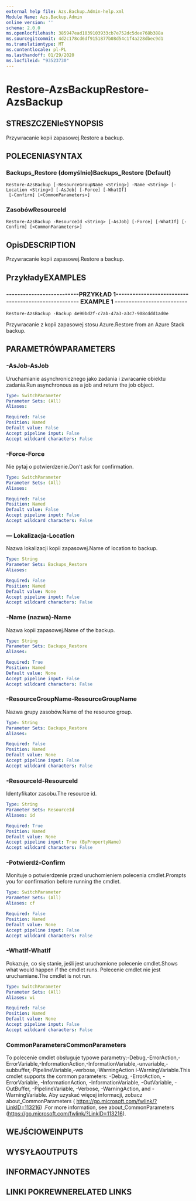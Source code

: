 ```yaml
---
external help file: Azs.Backup.Admin-help.xml
Module Name: Azs.Backup.Admin
online version: ''
schema: 2.0.0
ms.openlocfilehash: 385947ead1039103933cb7e752dc5dee768b388a
ms.sourcegitcommit: 4d2c178cd6df9151877b08d54c1f4a228dbec9d1
ms.translationtype: MT
ms.contentlocale: pl-PL
ms.lasthandoff: 01/29/2020
ms.locfileid: "93523730"
---
```

# <span data-ttu-id="fa68a-101">Restore-AzsBackup</span><span class="sxs-lookup"><span data-stu-id="fa68a-101">Restore-AzsBackup</span></span>

## <span data-ttu-id="fa68a-102">STRESZCZENIe</span><span class="sxs-lookup"><span data-stu-id="fa68a-102">SYNOPSIS</span></span>
<span data-ttu-id="fa68a-103">Przywracanie kopii zapasowej.</span><span class="sxs-lookup"><span data-stu-id="fa68a-103">Restore a backup.</span></span>

## <span data-ttu-id="fa68a-104">POLECENIA</span><span class="sxs-lookup"><span data-stu-id="fa68a-104">SYNTAX</span></span>

### <span data-ttu-id="fa68a-105">Backups_Restore (domyślnie)</span><span class="sxs-lookup"><span data-stu-id="fa68a-105">Backups_Restore (Default)</span></span>
```
Restore-AzsBackup [-ResourceGroupName <String>] -Name <String> [-Location <String>] [-AsJob] [-Force] [-WhatIf]
 [-Confirm] [<CommonParameters>]
```

### <span data-ttu-id="fa68a-106">Zasobów</span><span class="sxs-lookup"><span data-stu-id="fa68a-106">ResourceId</span></span>
```
Restore-AzsBackup -ResourceId <String> [-AsJob] [-Force] [-WhatIf] [-Confirm] [<CommonParameters>]
```

## <span data-ttu-id="fa68a-107">Opis</span><span class="sxs-lookup"><span data-stu-id="fa68a-107">DESCRIPTION</span></span>
<span data-ttu-id="fa68a-108">Przywracanie kopii zapasowej.</span><span class="sxs-lookup"><span data-stu-id="fa68a-108">Restore a backup.</span></span>

## <span data-ttu-id="fa68a-109">Przykłady</span><span class="sxs-lookup"><span data-stu-id="fa68a-109">EXAMPLES</span></span>

### <span data-ttu-id="fa68a-110">--------------------------PRZYKŁAD 1--------------------------</span><span class="sxs-lookup"><span data-stu-id="fa68a-110">-------------------------- EXAMPLE 1 --------------------------</span></span>
```
Restore-AzsBackup -Backup 4e90bd2f-c7ab-47a3-a3c7-908cddd1ad0e
```

<span data-ttu-id="fa68a-111">Przywracanie z kopii zapasowej stosu Azure.</span><span class="sxs-lookup"><span data-stu-id="fa68a-111">Restore from an Azure Stack backup.</span></span>

## <span data-ttu-id="fa68a-112">PARAMETRÓW</span><span class="sxs-lookup"><span data-stu-id="fa68a-112">PARAMETERS</span></span>

### <span data-ttu-id="fa68a-113">-AsJob</span><span class="sxs-lookup"><span data-stu-id="fa68a-113">-AsJob</span></span>
<span data-ttu-id="fa68a-114">Uruchamianie asynchronicznego jako zadania i zwracanie obiektu zadania.</span><span class="sxs-lookup"><span data-stu-id="fa68a-114">Run asynchronous as a job and return the job object.</span></span>

```yaml
Type: SwitchParameter
Parameter Sets: (All)
Aliases: 

Required: False
Position: Named
Default value: False
Accept pipeline input: False
Accept wildcard characters: False
```

### <span data-ttu-id="fa68a-115">-Force</span><span class="sxs-lookup"><span data-stu-id="fa68a-115">-Force</span></span>
<span data-ttu-id="fa68a-116">Nie pytaj o potwierdzenie.</span><span class="sxs-lookup"><span data-stu-id="fa68a-116">Don't ask for confirmation.</span></span>

```yaml
Type: SwitchParameter
Parameter Sets: (All)
Aliases: 

Required: False
Position: Named
Default value: False
Accept pipeline input: False
Accept wildcard characters: False
```

### <span data-ttu-id="fa68a-117">— Lokalizacja</span><span class="sxs-lookup"><span data-stu-id="fa68a-117">-Location</span></span>
<span data-ttu-id="fa68a-118">Nazwa lokalizacji kopii zapasowej.</span><span class="sxs-lookup"><span data-stu-id="fa68a-118">Name of location to backup.</span></span>

```yaml
Type: String
Parameter Sets: Backups_Restore
Aliases: 

Required: False
Position: Named
Default value: None
Accept pipeline input: False
Accept wildcard characters: False
```

### <span data-ttu-id="fa68a-119">-Name (nazwa)</span><span class="sxs-lookup"><span data-stu-id="fa68a-119">-Name</span></span>
<span data-ttu-id="fa68a-120">Nazwa kopii zapasowej.</span><span class="sxs-lookup"><span data-stu-id="fa68a-120">Name of the backup.</span></span>

```yaml
Type: String
Parameter Sets: Backups_Restore
Aliases: 

Required: True
Position: Named
Default value: None
Accept pipeline input: False
Accept wildcard characters: False
```

### <span data-ttu-id="fa68a-121">-ResourceGroupName</span><span class="sxs-lookup"><span data-stu-id="fa68a-121">-ResourceGroupName</span></span>
<span data-ttu-id="fa68a-122">Nazwa grupy zasobów.</span><span class="sxs-lookup"><span data-stu-id="fa68a-122">Name of the resource group.</span></span>

```yaml
Type: String
Parameter Sets: Backups_Restore
Aliases: 

Required: False
Position: Named
Default value: None
Accept pipeline input: False
Accept wildcard characters: False
```

### <span data-ttu-id="fa68a-123">-ResourceId</span><span class="sxs-lookup"><span data-stu-id="fa68a-123">-ResourceId</span></span>
<span data-ttu-id="fa68a-124">Identyfikator zasobu.</span><span class="sxs-lookup"><span data-stu-id="fa68a-124">The resource id.</span></span>

```yaml
Type: String
Parameter Sets: ResourceId
Aliases: id

Required: True
Position: Named
Default value: None
Accept pipeline input: True (ByPropertyName)
Accept wildcard characters: False
```

### <span data-ttu-id="fa68a-125">-Potwierdź</span><span class="sxs-lookup"><span data-stu-id="fa68a-125">-Confirm</span></span>
<span data-ttu-id="fa68a-126">Monituje o potwierdzenie przed uruchomieniem polecenia cmdlet.</span><span class="sxs-lookup"><span data-stu-id="fa68a-126">Prompts you for confirmation before running the cmdlet.</span></span>

```yaml
Type: SwitchParameter
Parameter Sets: (All)
Aliases: cf

Required: False
Position: Named
Default value: None
Accept pipeline input: False
Accept wildcard characters: False
```

### <span data-ttu-id="fa68a-127">-WhatIf</span><span class="sxs-lookup"><span data-stu-id="fa68a-127">-WhatIf</span></span>
<span data-ttu-id="fa68a-128">Pokazuje, co się stanie, jeśli jest uruchomione polecenie cmdlet.</span><span class="sxs-lookup"><span data-stu-id="fa68a-128">Shows what would happen if the cmdlet runs.</span></span>
<span data-ttu-id="fa68a-129">Polecenie cmdlet nie jest uruchamiane.</span><span class="sxs-lookup"><span data-stu-id="fa68a-129">The cmdlet is not run.</span></span>

```yaml
Type: SwitchParameter
Parameter Sets: (All)
Aliases: wi

Required: False
Position: Named
Default value: None
Accept pipeline input: False
Accept wildcard characters: False
```

### <span data-ttu-id="fa68a-130">CommonParameters</span><span class="sxs-lookup"><span data-stu-id="fa68a-130">CommonParameters</span></span>
<span data-ttu-id="fa68a-131">To polecenie cmdlet obsługuje typowe parametry:-Debug,-ErrorAction,-ErrorVariable,-InformationAction,-InformationVariable,-unvariable,-subbuffer,-PipelineVariable,-verbose,-WarningAction i-WarningVariable.</span><span class="sxs-lookup"><span data-stu-id="fa68a-131">This cmdlet supports the common parameters: -Debug, -ErrorAction, -ErrorVariable, -InformationAction, -InformationVariable, -OutVariable, -OutBuffer, -PipelineVariable, -Verbose, -WarningAction, and -WarningVariable.</span></span> <span data-ttu-id="fa68a-132">Aby uzyskać więcej informacji, zobacz about_CommonParameters ( https://go.microsoft.com/fwlink/?LinkID=113216) .</span><span class="sxs-lookup"><span data-stu-id="fa68a-132">For more information, see about_CommonParameters (https://go.microsoft.com/fwlink/?LinkID=113216).</span></span>

## <span data-ttu-id="fa68a-133">WEJŚCIOWE</span><span class="sxs-lookup"><span data-stu-id="fa68a-133">INPUTS</span></span>

## <span data-ttu-id="fa68a-134">WYSYŁA</span><span class="sxs-lookup"><span data-stu-id="fa68a-134">OUTPUTS</span></span>

## <span data-ttu-id="fa68a-135">INFORMACYJN</span><span class="sxs-lookup"><span data-stu-id="fa68a-135">NOTES</span></span>

## <span data-ttu-id="fa68a-136">LINKI POKREWNE</span><span class="sxs-lookup"><span data-stu-id="fa68a-136">RELATED LINKS</span></span>

